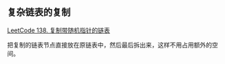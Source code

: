 ## 复杂链表的复制

[LeetCode 138. 复制带随机指针的链表](https://leetcode-cn.com/problems/copy-list-with-random-pointer/)

把复制的链表节点直接放在原链表中，然后最后拆出来，这样不用占用额外的空间。
